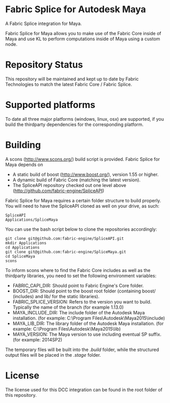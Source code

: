Fabric Splice for Autodesk Maya
===================================
A Fabric Splice integration for Maya.

Fabric Splice for Maya allows you to make use of the Fabric Core inside of Maya and use KL to perform computations inside of Maya using a custom node.

Repository Status
=================

This repository will be maintained and kept up to date by Fabric Technologies to match the latest Fabric Core / Fabric Splice.

Supported platforms
===================

To date all three major platforms (windows, linux, osx) are supported, if you build the thirdparty dependencies for the corresponding platform.

Building
========

A scons (http://www.scons.org/) build script is provided. Fabric Splice for Maya depends on
* A static build of boost (http://www.boost.org/), version 1.55 or higher.
* A dynamic build of Fabric Core (matching the latest version).
* The SpliceAPI repository checked out one level above (http://github.com/fabric-engine/SpliceAPI)

Fabric Splice for Maya requires a certain folder structure to build properly. You will need to have the SpliceAPI cloned as well on your drive, as such:

    SpliceAPI
    Applications/SpliceMaya

You can use the bash script below to clone the repositories accordingly:

    git clone git@github.com:fabric-engine/SpliceAPI.git
    mkdir Applications
    cd Applications
    git clone git@github.com:fabric-engine/SpliceMaya.git
    cd SpliceMaya
    scons

To inform scons where to find the Fabric Core includes as well as the thirdparty libraries, you need to set the following environment variables:

* FABRIC_CAPI_DIR: Should point to Fabric Engine's Core folder.
* BOOST_DIR: Should point to the boost root folder (containing boost/ (includes) and lib/ for the static libraries).
* FABRIC_SPLICE_VERSION: Refers to the version you want to build. Typically the name of the branch (for example 1.13.0)
* MAYA_INCLUDE_DIR: The include folder of the Autodesk Maya installation. (for example: C:\Program Files\Autodesk\Maya2015\include)
* MAYA_LIB_DIR: The library folder of the Autodesk Maya installation. (for example: C:\Program Files\Autodesk\Maya2015\lib)
* MAYA_VERSION: The Maya version to use including eventual SP suffix. (for example: 2014SP2)

The temporary files will be built into the *.build* folder, while the structured output files will be placed in the *.stage* folder.

License
==========

The license used for this DCC integration can be found in the root folder of this repository.
